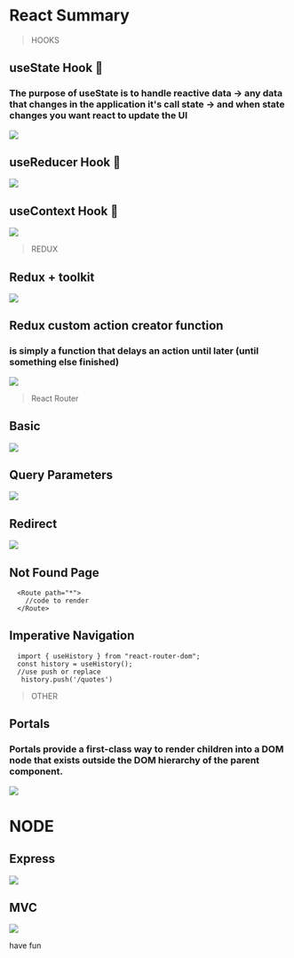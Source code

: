 # React Summary
> HOOKS
## useState Hook 🎣
### The purpose of useState is to handle reactive data → any data that changes in the application it's call state → and when state changes you want react to update the UI
![](./images/state.png)
## useReducer Hook 🎣
![](./images/reducer.jpg)
## useContext Hook 🎣
![](./images/context.png)
> REDUX
## Redux + toolkit
![](./images/redux-finale.png)
## Redux custom action creator function
### is simply a function that delays an action until later (until something else finished)
![](./images/thunk.png)
> React Router
## Basic
![](./images/router.png)
## Query Parameters
![](./images/router_params.png)
## Redirect
![](./images/redirect.png)
## Not Found Page
```
  <Route path="*">
    //code to render
  </Route>
```
## Imperative Navigation
```
  import { useHistory } from "react-router-dom";
  const history = useHistory(); 
  //use push or replace
   history.push('/quotes')
```

> OTHER
## Portals
### Portals provide a first-class way to render children into a DOM node that exists outside the DOM hierarchy of the parent component.
![](./images/portal.png)

# NODE
## Express
![](./images/expressinit.png)
## MVC
![](./images/MVC.png)



have fun